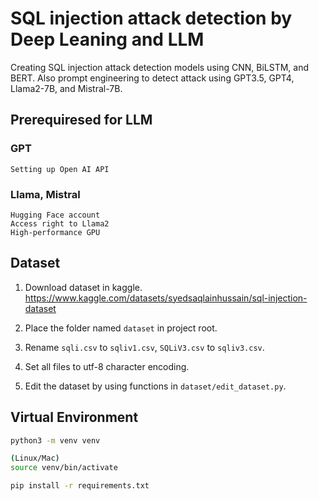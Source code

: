 # SQL injection attack detection by Deep Leaning and LLM

Creating SQL injection attack detection models using CNN, BiLSTM, and BERT. Also prompt engineering to detect attack using GPT3.5, GPT4, Llama2-7B, and Mistral-7B.

## Prerequiresed for LLM
### GPT
```
Setting up Open AI API
```

### Llama, Mistral
```
Hugging Face account
Access right to Llama2
High-performance GPU
```

## Dataset  
1. Download dataset in kaggle.  
https://www.kaggle.com/datasets/syedsaqlainhussain/sql-injection-dataset  

2. Place the folder named `dataset` in project root.  

3. Rename `sqli.csv` to `sqliv1.csv`, `SQLiV3.csv` to `sqliv3.csv`.  

4. Set all files to utf-8 character encoding.  

5. Edit the dataset by using functions in `dataset/edit_dataset.py`.

## Virtual Environment
```zsh
python3 -m venv venv
```

```zsh
(Linux/Mac)
source venv/bin/activate
```

```zsh
pip install -r requirements.txt
```
